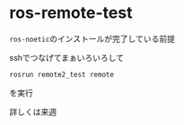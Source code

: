 # ros-remote-test

`ros-noetic`のインストールが完了している前提

sshでつなげてまぁいろいろして

```sh
rosrun remote2_test remote
```

を実行

詳しくは来週
